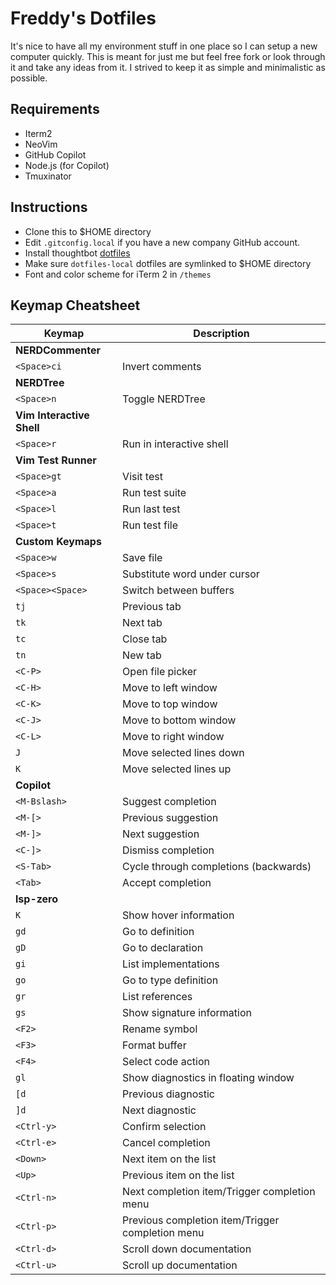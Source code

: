 # Freddy's Dotfiles

It's nice to have all my environment stuff in one place so I can setup a new
computer quickly. This is meant for just me but feel free fork or look through
it and take any ideas from it. I strived to keep it as simple and minimalistic
as possible.

## Requirements

* Iterm2
* NeoVim
* GitHub Copilot
* Node.js (for Copilot)
* Tmuxinator

## Instructions

* Clone this to $HOME directory
* Edit `.gitconfig.local` if you have a new company GitHub account.
* Install thoughtbot [dotfiles](https://github.com/thoughtbot/dotfiles)
* Make sure `dotfiles-local` dotfiles are symlinked to $HOME directory
* Font and color scheme for iTerm 2 in `/themes`


## Keymap Cheatsheet

| Keymap | Description |
|--------|-------------|
| **NERDCommenter** | |
| `<Space>ci` | Invert comments |
| **NERDTree** | |
| `<Space>n` | Toggle NERDTree |
| **Vim Interactive Shell** | |
| `<Space>r` | Run in interactive shell |
| **Vim Test Runner** | |
| `<Space>gt` | Visit test |
| `<Space>a` | Run test suite |
| `<Space>l` | Run last test |
| `<Space>t` | Run test file |
| **Custom Keymaps** | |
| `<Space>w` | Save file |
| `<Space>s` | Substitute word under cursor |
| `<Space><Space>` | Switch between buffers |
| `tj` | Previous tab |
| `tk` | Next tab |
| `tc` | Close tab |
| `tn` | New tab |
| `<C-P>` | Open file picker |
| `<C-H>` | Move to left window |
| `<C-K>` | Move to top window |
| `<C-J>` | Move to bottom window |
| `<C-L>` | Move to right window |
| `J` | Move selected lines down |
| `K` | Move selected lines up |
| **Copilot** | |
| `<M-Bslash>` | Suggest completion |
| `<M-[>` | Previous suggestion |
| `<M-]>` | Next suggestion |
| `<C-]>` | Dismiss completion |
| `<S-Tab>` | Cycle through completions (backwards) |
| `<Tab>` | Accept completion |
| **lsp-zero** | |
| `K` | Show hover information |
| `gd` | Go to definition |
| `gD` | Go to declaration |
| `gi` | List implementations |
| `go` | Go to type definition |
| `gr` | List references |
| `gs` | Show signature information |
| `<F2>` | Rename symbol |
| `<F3>` | Format buffer |
| `<F4>` | Select code action |
| `gl` | Show diagnostics in floating window |
| `[d` | Previous diagnostic |
| `]d` | Next diagnostic |
| `<Ctrl-y>` | Confirm selection |
| `<Ctrl-e>` | Cancel completion |
| `<Down>` | Next item on the list |
| `<Up>` | Previous item on the list |
| `<Ctrl-n>` | Next completion item/Trigger completion menu |
| `<Ctrl-p>` | Previous completion item/Trigger completion menu |
| `<Ctrl-d>` | Scroll down documentation |
| `<Ctrl-u>` | Scroll up documentation |
